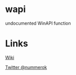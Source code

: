 # wapi
undocumented WinAPI function



# Links
[Wiki](https://github.com/Nummer/wapi/wiki)

[Twitter @nummerok](https://twitter.com/nummerok)